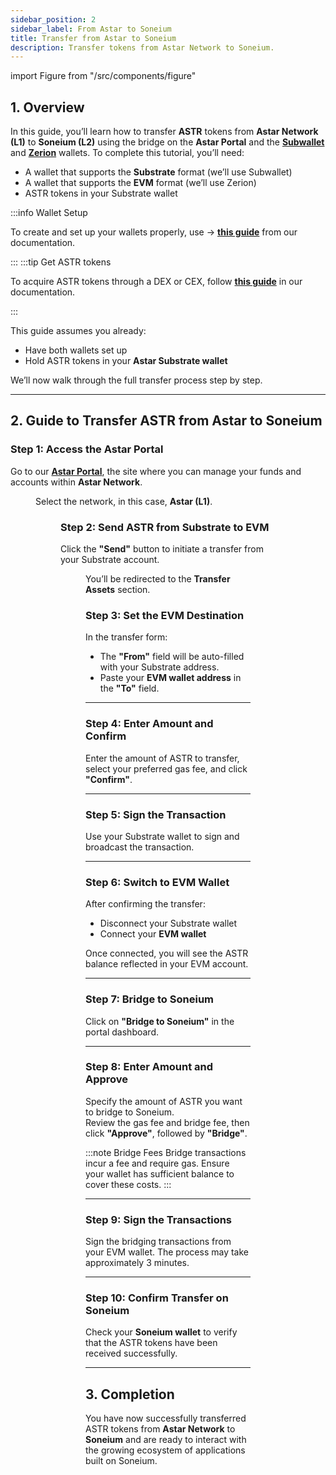 ```yaml
---
sidebar_position: 2
sidebar_label: From Astar to Soneium
title: Transfer from Astar to Soneium
description: Transfer tokens from Astar Network to Soneium.
---
```


import Figure from "/src/components/figure"

## 1. Overview

In this guide, you’ll learn how to transfer **ASTR** tokens from **Astar Network (L1)** to **Soneium (L2)** using the bridge on the **Astar Portal** and the [**Subwallet**](https://www.subwallet.app/) and [**Zerion**](https://zerion.io/) wallets. To complete this tutorial, you’ll need:

- A wallet that supports the **Substrate** format (we’ll use Subwallet)
- A wallet that supports the **EVM** format (we’ll use Zerion)
- ASTR tokens in your Substrate wallet

:::info Wallet Setup

To create and set up your wallets properly, use → [**this guide**](/docs/use/get-started/index.md) from our documentation.

:::
:::tip Get ASTR tokens

To acquire ASTR tokens through a DEX or CEX, follow [**this guide**](/docs/use/how-to-guides/layer-1/get-astr-token/index.md) in our documentation.

:::

This guide assumes you already:

- Have both wallets set up
- Hold ASTR tokens in your **Astar Substrate wallet**

We’ll now walk through the full transfer process step by step.

---

## 2. Guide to Transfer ASTR from Astar to Soneium

### Step 1: Access the Astar Portal

Go to our [**Astar Portal**](https://portal.astar.network/astar/assets), the site where you can manage your funds and accounts within **Astar Network**.

<Figure caption="" src={require('/docs/use/how-to-guides/soneium/transfer-tokens/images/astar-to-soneium-1.png').default} width="100%" />

Select the network, in this case, **Astar (L1)**.

<Figure caption="" src={require('/docs/use/how-to-guides/soneium/transfer-tokens/images/astar-to-soneium-2.png').default} width="100%" />

### Step 2: Send ASTR from Substrate to EVM

Click the **"Send"** button to initiate a transfer from your Substrate account.

<Figure caption="" src={require('/docs/use/how-to-guides/soneium/transfer-tokens/images/astar-to-soneium-3.png').default} width="100%" />

You’ll be redirected to the **Transfer Assets** section.

### Step 3: Set the EVM Destination

In the transfer form:
- The **"From"** field will be auto-filled with your Substrate address.
- Paste your **EVM wallet address** in the **"To"** field.

<!-- <Figure caption="Set destination EVM address" src={require('/docs/assets/screenshots/astar-transfer-destination.jpg').default} width="100%" /> -->

---

### Step 4: Enter Amount and Confirm

Enter the amount of ASTR to transfer, select your preferred gas fee, and click **"Confirm"**.

<!-- <Figure caption="Review transfer and confirm" src={require('/docs/assets/screenshots/astar-transfer-confirm.jpg').default} width="100%" /> -->

---

### Step 5: Sign the Transaction

Use your Substrate wallet to sign and broadcast the transaction.

<!-- <Figure caption="Sign transaction with Substrate wallet" src={require('/docs/assets/screenshots/astar-sign.jpg').default} width="100%" /> -->

---

### Step 6: Switch to EVM Wallet

After confirming the transfer:
- Disconnect your Substrate wallet
- Connect your **EVM wallet**

Once connected, you will see the ASTR balance reflected in your EVM account.

<!-- <Figure caption="ASTR in EVM wallet after transfer" src={require('/docs/assets/screenshots/astar-evm-balance.jpg').default} width="100%" /> -->

---

### Step 7: Bridge to Soneium

Click on **"Bridge to Soneium"** in the portal dashboard.

<!-- <Figure caption="Bridge to Soneium button" src={require('/docs/assets/screenshots/astar-bridge-button.jpg').default} width="100%" /> -->

---

### Step 8: Enter Amount and Approve

Specify the amount of ASTR you want to bridge to Soneium.  
Review the gas fee and bridge fee, then click **"Approve"**, followed by **"Bridge"**.

:::note Bridge Fees
Bridge transactions incur a fee and require gas. Ensure your wallet has sufficient balance to cover these costs.
:::

<!-- <Figure caption="Approve and bridge to Soneium" src={require('/docs/assets/screenshots/astar-bridge-approve.jpg').default} width="100%" /> -->

---

### Step 9: Sign the Transactions

Sign the bridging transactions from your EVM wallet. The process may take approximately 3 minutes.

<!-- <Figure caption="Sign bridge transaction" src={require('/docs/assets/screenshots/astar-bridge-sign.jpg').default} width="100%" /> -->

---

### Step 10: Confirm Transfer on Soneium

Check your **Soneium wallet** to verify that the ASTR tokens have been received successfully.

<!-- <Figure caption="ASTR received in Soneium wallet" src={require('/docs/assets/screenshots/soneium-wallet-received.jpg').default} width="100%" /> -->

---

## 3. Completion

You have now successfully transferred ASTR tokens from **Astar Network** to **Soneium** and are ready to interact with the growing ecosystem of applications built on Soneium.